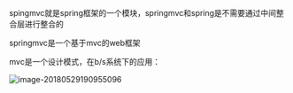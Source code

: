 spingmvc就是spring框架的一个模块，springmvc和spring是不需要通过中间整合层进行整合的

springmvc是一个基于mvc的web框架



mvc是一个设计模式，在b/s系统下的应用：

![image-20180529190955096](/Users/chenyansong/Documents/note/images/springmvc/mvc.png)



